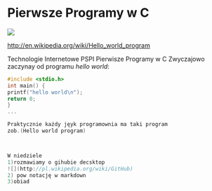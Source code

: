 Pierwsze Programy w C
========
![](http://upload.wikimedia.org/wikipedia/commons/c/c6/Dennis_MacAlistair_Ritchie.jpg)

http://en.wikipedia.org/wiki/Hello_world_program

Technologie Internetowe PSPI Pierwisze Programy w C
Zwyczajowo  zaczynay od programu 
*hello world*:

```c
#include <stdio.h>
int main() {
printf("hello world\n");
return 0;
}
... 

Praktycznie każdy jęyk programownia ma taki program 
zob.(Hello world program)



W niedziele 
1)rozmawiamy o gihubie decsktop
![](http://pl.wikipedia.org/wiki/GitHub)
2) pow notację w markdown
3)obiad 

